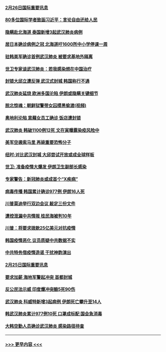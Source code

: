#### [2月26日国际重要讯息](../pages/prog202/a102786088.md?t=02262102) 
#### [80多位国际学者致函习近平：言论自由还给人民](../pages/prog202/a102786009.md?t=02262102) 
#### [隐瞒赴北海道 泰国新增3起武汉肺炎病例](../pages/prog202/a102786065.md?t=02262102) 
#### [居日本确诊病例之冠 北海道吁1600所中小学停课一周](../pages/prog202/a102786045.md?t=02262102) 
#### [驻韩美军确诊首例武汉肺炎 被要求基地外隔离](../pages/prog202/a102785964.md?t=02262102) 
#### [世卫专家谈武汉肺炎：若我感染想在中国治疗](../pages/prog202/a102785921.md?t=02262102) 
#### [封锁大邱立遭反弹 武汉式封城 韩国称行不通](../pages/prog202/a102785940.md?t=02262102) 
#### [武汉肺炎延烧 欧洲多国沦陷 伊朗或隐瞒关键细节](../pages/prog202/a102785858.md?t=02262102) 
#### [脱北惊魂：朝鲜狱警带女囚摸黑偷渡(视频)](../pages/prog202/a102785824.md?t=02262102) 
#### [奥地利沦陷 意藉女员工确诊 饭店遭封锁](../pages/prog202/a102785803.md?t=02262102) 
#### [武汉肺炎 韩破1100例12死 文在寅曝露染疫风险中](../pages/prog202/a102785775.md?t=02262102) 
#### [美军空袭索马里 再毙重要恐怖分子](../pages/prog202/a102785761.md?t=02262102) 
#### [纽时:对比武汉封城 大邱尝试开放或成全球样板](../pages/prog202/a102785567.md?t=02262102) 
#### [世卫: 准备疫情大爆发 伊朗卫生副部长感染](../pages/prog202/a102785718.md?t=02262102) 
#### [专家警告：新冠肺炎或成首个“X疾病”](../pages/prog202/a102785682.md?t=02262102) 
#### [病毒传播 韩国累计确诊977例 伊朗16人死](../pages/prog202/a102785496.md?t=02262102) 
#### [川普莫迪举行双边会议 敲定三份文件](../pages/prog202/a102785486.md?t=02262102) 
#### [遭控泄漏中共情报 桂民海被判10年](../pages/prog202/a102785499.md?t=02262102) 
#### [川普：将要求拨款25亿美元对抗疫情](../pages/prog202/a102785490.md?t=02262102) 
#### [韩国疫情恶化 议员质疑中共数据不实](../pages/prog202/a102785460.md?t=02262102) 
#### [中共特务借疫情造谣 干扰神韵演出](../pages/prog202/a102785446.md?t=02262102) 
#### [2月25日国际重要讯息](../pages/prog202/a102785315.md?t=02262102) 
#### [要求加薪 海地军警起冲突 首都封城](../pages/prog202/a102785256.md?t=02262102) 
#### [反公民法示威 印度爆冲突酿5死90伤](../pages/prog202/a102785244.md?t=02262102) 
#### [武汉肺炎 科威特新增3起病例 伊朗死亡攀升至14人](../pages/prog202/a102785229.md?t=02262102) 
#### [韩武汉肺炎累计977例10死 口罩成标配 国会急消毒](../pages/prog202/a102784917.md?t=02262102) 
#### [大韩空勤人员确诊武汉肺炎 感染路径待查](../pages/prog202/a102785145.md?t=02262102) 

----
#### [ >>> 更早内容 <<< ](../indexes/prog202-earlier.md)
